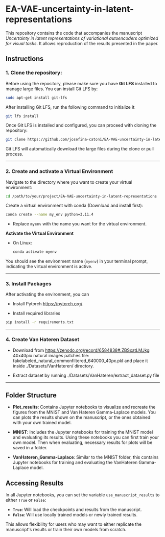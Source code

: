 # EA-VAE-uncertainty-in-latent-representations
This repository contains the code that accompanies the manuscript *Uncertainty in latent representations of variational autoencoders optimized for visual tasks*. It allows reproduction of the results presented in the paper.

## Instructions

### 1. Clone the repository:
Before using the repository, please make sure you have **Git LFS** installed to manage large files. You can install Git LFS by:
```bash
sudo apt-get install git-lfs
```

After installing Git LFS, run the following command to initialize it:
```bash
git lfs install
```

Once Git LFS is installed and configured, you can proceed with cloning the repository:
```bash
git clone https://github.com/josefina-catoni/EA-VAE-uncertainty-in-latent-representations.git
```

Git LFS will automatically download the large files during the clone or pull process.

---

### 2. **Create and activate a Virtual Environment**
Navigate to the directory where you want to create your virtual environment:

```bash
cd /path/to/your/project/EA-VAE-uncertainty-in-latent-representations
```

Create a virtual environment with conda (Download and install first):

```bash
conda create --name my_env python=3.11.4
```

- Replace `myenv` with the name you want for the virtual environment.

**Activate the Virtual Environment**

- On Linux:
  ```bash
  conda activate myenv
  ```

You should see the environment name (`myenv`) in your terminal prompt, indicating the virtual environment is active.

---

### 3. **Install Packages**
After activating the environment, you can

- Install Pytorch https://pytorch.org/

- Install required libraries

```bash
pip install -r requirements.txt
```

---
### 4. **Create Van Hateren Dataset**
- Download from https://zenodo.org/record/6584838#.ZBSxatLMJkg 40x40pix natural images patches file: fakelabeled_natural_commonfiltered_640000_40px.pkl and place it inside ./Datasets/VanHateren/ directory.

- Extract dataset by running ./Datasets/VanHateren/extract_dataset.py file
---

## Folder Structure

- **Plot_results**: Contains Jupyter notebooks to visualize and recreate the figures from the MNIST and Van Hateren Gamma-Laplace models. You can plots the results shown on the manuscript, or the ones obtained with your own trained model.
  
- **MNIST**: Includes the Jupyter notebooks for training the MNIST model and evaluating its results. Using these notebooks you can first train your own model. Then when evaluating, necessary results for plots will be saved in a folder.
  
- **VanHateren_Gamma-Laplace**: Similar to the MNIST folder, this contains Jupyter notebooks for training and evaluating the VanHateren Gamma-Laplace model.

## Accessing Results

In all Jupyter notebooks, you can set the variable `use_manuscript_results` to either `True` or `False`:
- **`True`**: Will load the checkpoints and results from the manuscript.
- **`False`**: Will use locally trained models or newly trained results.

This allows flexibility for users who may want to either replicate the manuscript's results or train their own models from scratch.
